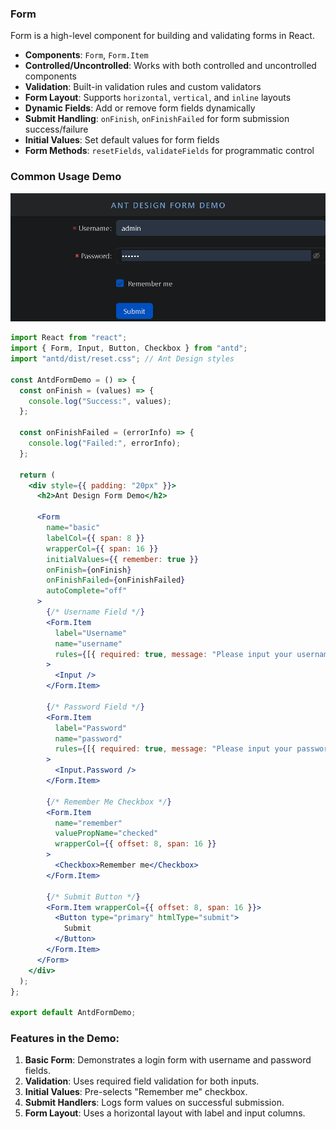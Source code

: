 ### Form

Form is a high-level component for building and validating forms in React.

- **Components**: `Form`, `Form.Item`
- **Controlled/Uncontrolled**: Works with both controlled and uncontrolled components
- **Validation**: Built-in validation rules and custom validators
- **Form Layout**: Supports `horizontal`, `vertical`, and `inline` layouts
- **Dynamic Fields**: Add or remove form fields dynamically
- **Submit Handling**: `onFinish`, `onFinishFailed` for form submission success/failure 
- **Initial Values**: Set default values for form fields
- **Form Methods**: `resetFields`, `validateFields` for programmatic control

### Common Usage Demo

![image-20241120143640711](assets\image-20241120143640711.png)

```jsx
import React from "react";
import { Form, Input, Button, Checkbox } from "antd";
import "antd/dist/reset.css"; // Ant Design styles

const AntdFormDemo = () => {
  const onFinish = (values) => {
    console.log("Success:", values);
  };

  const onFinishFailed = (errorInfo) => {
    console.log("Failed:", errorInfo);
  };

  return (
    <div style={{ padding: "20px" }}>
      <h2>Ant Design Form Demo</h2>

      <Form
        name="basic"
        labelCol={{ span: 8 }}
        wrapperCol={{ span: 16 }}
        initialValues={{ remember: true }}
        onFinish={onFinish}
        onFinishFailed={onFinishFailed}
        autoComplete="off"
      >
        {/* Username Field */}
        <Form.Item
          label="Username"
          name="username"
          rules={[{ required: true, message: "Please input your username!" }]}
        >
          <Input />
        </Form.Item>

        {/* Password Field */}
        <Form.Item
          label="Password"
          name="password"
          rules={[{ required: true, message: "Please input your password!" }]}
        >
          <Input.Password />
        </Form.Item>

        {/* Remember Me Checkbox */}
        <Form.Item
          name="remember"
          valuePropName="checked"
          wrapperCol={{ offset: 8, span: 16 }}
        >
          <Checkbox>Remember me</Checkbox>
        </Form.Item>

        {/* Submit Button */}
        <Form.Item wrapperCol={{ offset: 8, span: 16 }}>
          <Button type="primary" htmlType="submit">
            Submit
          </Button>
        </Form.Item>
      </Form>
    </div>
  );
};

export default AntdFormDemo;
```

### Features in the Demo:
1. **Basic Form**: Demonstrates a login form with username and password fields.
2. **Validation**: Uses required field validation for both inputs.
3. **Initial Values**: Pre-selects "Remember me" checkbox.
4. **Submit Handlers**: Logs form values on successful submission.
5. **Form Layout**: Uses a horizontal layout with label and input columns.
